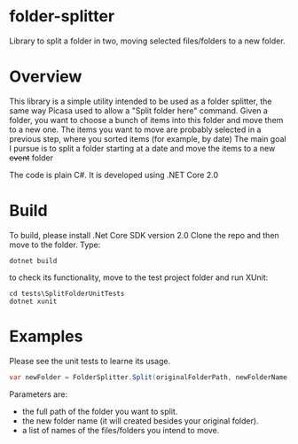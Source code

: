 # folder-splitter
Library to split a folder in two, moving selected files/folders to a new folder.

# Overview
This library is a simple utility intended to be used as a folder splitter, the same way Picasa used to allow a "Split folder here" command.
Given a folder, you want to choose a bunch of items into this folder and move them to a new one. The items you want to move
are probably selected in a previous step, where you sorted items (for example, by date)
The main goal I pursue is to split a folder starting at a date and move the items to a new ~~event~~ folder

The code is plain C#. It is developed using .NET Core 2.0

# Build
To build, please install .Net Core SDK version 2.0
Clone the repo and then move to the folder. Type:

``dotnet build``

to check its functionality, move to the test project folder and run XUnit:

```
cd tests\SplitFolderUnitTests
dotnet xunit
```

# Examples
Please see the unit tests to learne its usage.

```cs
var newFolder = FolderSplitter.Split(originalFolderPath, newFolderName, items);
```

Parameters are:
* the full path of the folder you want to split.
* the new folder name (it will created besides your original folder).
* a list of names of the files/folders you intend to move.

